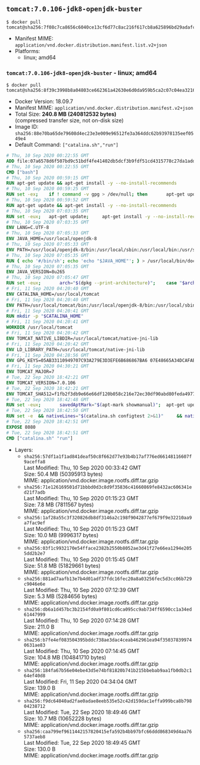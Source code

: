 ## `tomcat:7.0.106-jdk8-openjdk-buster`

```console
$ docker pull tomcat@sha256:7f08c7ca8656c6040ce13cf6d77c8ac216f617cb8a625896bd29adafca2f5263
```

-	Manifest MIME: `application/vnd.docker.distribution.manifest.list.v2+json`
-	Platforms:
	-	linux; amd64

### `tomcat:7.0.106-jdk8-openjdk-buster` - linux; amd64

```console
$ docker pull tomcat@sha256:8f39c3998b8a04803ce662361a42630e6d0da959b5ca2c07c04ea321665fcd37
```

-	Docker Version: 18.09.7
-	Manifest MIME: `application/vnd.docker.distribution.manifest.v2+json`
-	Total Size: **240.8 MB (240812532 bytes)**  
	(compressed transfer size, not on-disk size)
-	Image ID: `sha256:88e70ba65de79608d4ec23e3e009e96512fe3a364ddc62b93978135eef0549e4`
-	Default Command: `["catalina.sh","run"]`

```dockerfile
# Thu, 10 Sep 2020 00:22:55 GMT
ADD file:07a6578d6f507bd9c51bdf4fe41402db5dcf3b9fdf51cd4315778c27da1add39 in / 
# Thu, 10 Sep 2020 00:22:55 GMT
CMD ["bash"]
# Thu, 10 Sep 2020 00:59:15 GMT
RUN apt-get update && apt-get install -y --no-install-recommends 		ca-certificates 		curl 		netbase 		wget 	&& rm -rf /var/lib/apt/lists/*
# Thu, 10 Sep 2020 00:59:25 GMT
RUN set -ex; 	if ! command -v gpg > /dev/null; then 		apt-get update; 		apt-get install -y --no-install-recommends 			gnupg 			dirmngr 		; 		rm -rf /var/lib/apt/lists/*; 	fi
# Thu, 10 Sep 2020 00:59:52 GMT
RUN apt-get update && apt-get install -y --no-install-recommends 		git 		mercurial 		openssh-client 		subversion 				procps 	&& rm -rf /var/lib/apt/lists/*
# Thu, 10 Sep 2020 07:03:35 GMT
RUN set -eux; 	apt-get update; 	apt-get install -y --no-install-recommends 		bzip2 		unzip 		xz-utils 				ca-certificates p11-kit 				fontconfig libfreetype6 	; 	rm -rf /var/lib/apt/lists/*
# Thu, 10 Sep 2020 07:03:35 GMT
ENV LANG=C.UTF-8
# Thu, 10 Sep 2020 07:05:33 GMT
ENV JAVA_HOME=/usr/local/openjdk-8
# Thu, 10 Sep 2020 07:05:33 GMT
ENV PATH=/usr/local/openjdk-8/bin:/usr/local/sbin:/usr/local/bin:/usr/sbin:/usr/bin:/sbin:/bin
# Thu, 10 Sep 2020 07:05:35 GMT
RUN { echo '#/bin/sh'; echo 'echo "$JAVA_HOME"'; } > /usr/local/bin/docker-java-home && chmod +x /usr/local/bin/docker-java-home && [ "$JAVA_HOME" = "$(docker-java-home)" ]
# Thu, 10 Sep 2020 07:05:35 GMT
ENV JAVA_VERSION=8u265
# Thu, 10 Sep 2020 07:05:47 GMT
RUN set -eux; 		arch="$(dpkg --print-architecture)"; 	case "$arch" in 		amd64 | i386:x86-64) downloadUrl=https://github.com/AdoptOpenJDK/openjdk8-upstream-binaries/releases/download/jdk8u265-b01/OpenJDK8U-jdk_x64_linux_8u265b01.tar.gz ;; 		*) echo >&2 "error: unsupported architecture: '$arch'"; exit 1 ;; 	esac; 		wget -O openjdk.tgz.asc "$downloadUrl.sign"; 	wget -O openjdk.tgz "$downloadUrl" --progress=dot:giga; 		export GNUPGHOME="$(mktemp -d)"; 	gpg --batch --keyserver ha.pool.sks-keyservers.net --keyserver-options no-self-sigs-only --recv-keys CA5F11C6CE22644D42C6AC4492EF8D39DC13168F; 	gpg --batch --keyserver ha.pool.sks-keyservers.net --recv-keys EAC843EBD3EFDB98CC772FADA5CD6035332FA671; 	gpg --batch --list-sigs --keyid-format 0xLONG CA5F11C6CE22644D42C6AC4492EF8D39DC13168F 		| tee /dev/stderr 		| grep '0xA5CD6035332FA671' 		| grep 'Andrew Haley'; 	gpg --batch --verify openjdk.tgz.asc openjdk.tgz; 	gpgconf --kill all; 	rm -rf "$GNUPGHOME"; 		mkdir -p "$JAVA_HOME"; 	tar --extract 		--file openjdk.tgz 		--directory "$JAVA_HOME" 		--strip-components 1 		--no-same-owner 	; 	rm openjdk.tgz*; 			{ 		echo '#!/usr/bin/env bash'; 		echo 'set -Eeuo pipefail'; 		echo 'if ! [ -d "$JAVA_HOME" ]; then echo >&2 "error: missing JAVA_HOME environment variable"; exit 1; fi'; 		echo 'cacertsFile=; for f in "$JAVA_HOME/lib/security/cacerts" "$JAVA_HOME/jre/lib/security/cacerts"; do if [ -e "$f" ]; then cacertsFile="$f"; break; fi; done'; 		echo 'if [ -z "$cacertsFile" ] || ! [ -f "$cacertsFile" ]; then echo >&2 "error: failed to find cacerts file in $JAVA_HOME"; exit 1; fi'; 		echo 'trust extract --overwrite --format=java-cacerts --filter=ca-anchors --purpose=server-auth "$cacertsFile"'; 	} > /etc/ca-certificates/update.d/docker-openjdk; 	chmod +x /etc/ca-certificates/update.d/docker-openjdk; 	/etc/ca-certificates/update.d/docker-openjdk; 		find "$JAVA_HOME/lib" -name '*.so' -exec dirname '{}' ';' | sort -u > /etc/ld.so.conf.d/docker-openjdk.conf; 	ldconfig; 		javac -version; 	java -version
# Fri, 11 Sep 2020 04:20:40 GMT
ENV CATALINA_HOME=/usr/local/tomcat
# Fri, 11 Sep 2020 04:20:40 GMT
ENV PATH=/usr/local/tomcat/bin:/usr/local/openjdk-8/bin:/usr/local/sbin:/usr/local/bin:/usr/sbin:/usr/bin:/sbin:/bin
# Fri, 11 Sep 2020 04:20:41 GMT
RUN mkdir -p "$CATALINA_HOME"
# Fri, 11 Sep 2020 04:20:41 GMT
WORKDIR /usr/local/tomcat
# Fri, 11 Sep 2020 04:20:42 GMT
ENV TOMCAT_NATIVE_LIBDIR=/usr/local/tomcat/native-jni-lib
# Fri, 11 Sep 2020 04:20:42 GMT
ENV LD_LIBRARY_PATH=/usr/local/tomcat/native-jni-lib
# Fri, 11 Sep 2020 04:28:56 GMT
ENV GPG_KEYS=05AB33110949707C93A279E3D3EFE6B686867BA6 07E48665A34DCAFAE522E5E6266191C37C037D42 47309207D818FFD8DCD3F83F1931D684307A10A5 541FBE7D8F78B25E055DDEE13C370389288584E7 61B832AC2F1C5A90F0F9B00A1C506407564C17A3 713DA88BE50911535FE716F5208B0AB1D63011C7 79F7026C690BAA50B92CD8B66A3AD3F4F22C4FED 9BA44C2621385CB966EBA586F72C284D731FABEE A27677289986DB50844682F8ACB77FC2E86E29AC A9C5DF4D22E99998D9875A5110C01C5A2F6059E7 DCFD35E0BF8CA7344752DE8B6FB21E8933C60243 F3A04C595DB5B6A5F1ECA43E3B7BBB100D811BBE F7DA48BB64BCB84ECBA7EE6935CD23C10D498E23
# Fri, 11 Sep 2020 04:30:21 GMT
ENV TOMCAT_MAJOR=7
# Tue, 22 Sep 2020 18:42:21 GMT
ENV TOMCAT_VERSION=7.0.106
# Tue, 22 Sep 2020 18:42:21 GMT
ENV TOMCAT_SHA512=f1fb2f3db9e66e66df120b058c216e72ec30df90abd80feda49773fa35c3c00cb56e4d264803696e1a71591d5cb60fcabf60f37e1774d549642ebe3eb902622d
# Tue, 22 Sep 2020 18:42:48 GMT
RUN set -eux; 		savedAptMark="$(apt-mark showmanual)"; 	apt-get update; 	apt-get install -y --no-install-recommends 		gnupg dirmngr 		wget ca-certificates 	; 		ddist() { 		local f="$1"; shift; 		local distFile="$1"; shift; 		local mvnFile="${1:-}"; 		local success=; 		local distUrl=; 		for distUrl in 			"https://www.apache.org/dyn/closer.cgi?action=download&filename=$distFile" 			"https://www-us.apache.org/dist/$distFile" 			"https://www.apache.org/dist/$distFile" 			"https://archive.apache.org/dist/$distFile" 			${mvnFile:+"https://repo1.maven.org/maven2/org/apache/tomcat/tomcat/$mvnFile"} 		; do 			if wget -O "$f" "$distUrl" && [ -s "$f" ]; then 				success=1; 				break; 			fi; 		done; 		[ -n "$success" ]; 	}; 		ddist 'tomcat.tar.gz' "tomcat/tomcat-$TOMCAT_MAJOR/v$TOMCAT_VERSION/bin/apache-tomcat-$TOMCAT_VERSION.tar.gz" "$TOMCAT_VERSION/tomcat-$TOMCAT_VERSION.tar.gz"; 	echo "$TOMCAT_SHA512 *tomcat.tar.gz" | sha512sum --strict --check -; 	ddist 'tomcat.tar.gz.asc' "tomcat/tomcat-$TOMCAT_MAJOR/v$TOMCAT_VERSION/bin/apache-tomcat-$TOMCAT_VERSION.tar.gz.asc" "$TOMCAT_VERSION/tomcat-$TOMCAT_VERSION.tar.gz.asc"; 	export GNUPGHOME="$(mktemp -d)"; 	for key in $GPG_KEYS; do 		gpg --batch --keyserver ha.pool.sks-keyservers.net --recv-keys "$key"; 	done; 	gpg --batch --verify tomcat.tar.gz.asc tomcat.tar.gz; 	tar -xf tomcat.tar.gz --strip-components=1; 	rm bin/*.bat; 	rm tomcat.tar.gz*; 	command -v gpgconf && gpgconf --kill all || :; 	rm -rf "$GNUPGHOME"; 		mv webapps webapps.dist; 	mkdir webapps; 		nativeBuildDir="$(mktemp -d)"; 	tar -xf bin/tomcat-native.tar.gz -C "$nativeBuildDir" --strip-components=1; 	apt-get install -y --no-install-recommends 		dpkg-dev 		gcc 		libapr1-dev 		libssl-dev 		make 	; 	( 		export CATALINA_HOME="$PWD"; 		cd "$nativeBuildDir/native"; 		gnuArch="$(dpkg-architecture --query DEB_BUILD_GNU_TYPE)"; 		aprConfig="$(command -v apr-1-config)"; 		./configure 			--build="$gnuArch" 			--libdir="$TOMCAT_NATIVE_LIBDIR" 			--prefix="$CATALINA_HOME" 			--with-apr="$aprConfig" 			--with-java-home="$JAVA_HOME" 			--with-ssl=yes; 		make -j "$(nproc)"; 		make install; 	); 	rm -rf "$nativeBuildDir"; 	rm bin/tomcat-native.tar.gz; 		apt-mark auto '.*' > /dev/null; 	[ -z "$savedAptMark" ] || apt-mark manual $savedAptMark > /dev/null; 	find "$TOMCAT_NATIVE_LIBDIR" -type f -executable -exec ldd '{}' ';' 		| awk '/=>/ { print $(NF-1) }' 		| sort -u 		| xargs -r dpkg-query --search 		| cut -d: -f1 		| sort -u 		| xargs -r apt-mark manual 	; 	apt-get purge -y --auto-remove -o APT::AutoRemove::RecommendsImportant=false; 	rm -rf /var/lib/apt/lists/*; 		find ./bin/ -name '*.sh' -exec sed -ri 's|^#!/bin/sh$|#!/usr/bin/env bash|' '{}' +; 		chmod -R +rX .; 	chmod 777 logs temp work
# Tue, 22 Sep 2020 18:42:50 GMT
RUN set -e 	&& nativeLines="$(catalina.sh configtest 2>&1)" 	&& nativeLines="$(echo "$nativeLines" | grep 'Apache Tomcat Native')" 	&& nativeLines="$(echo "$nativeLines" | sort -u)" 	&& if ! echo "$nativeLines" | grep -E 'INFO: Loaded( APR based)? Apache Tomcat Native library' >&2; then 		echo >&2 "$nativeLines"; 		exit 1; 	fi
# Tue, 22 Sep 2020 18:42:51 GMT
EXPOSE 8080
# Tue, 22 Sep 2020 18:42:51 GMT
CMD ["catalina.sh" "run"]
```

-	Layers:
	-	`sha256:57df1a1f1ad841deaf50c8f662d77e93b4b17af776ed66148116607f9aceffa8`  
		Last Modified: Thu, 10 Sep 2020 00:33:42 GMT  
		Size: 50.4 MB (50395913 bytes)  
		MIME: application/vnd.docker.image.rootfs.diff.tar.gzip
	-	`sha256:71e126169501d71bbbd0d3c8d9f35836c41660869fe8432ac606341ed21f7adb`  
		Last Modified: Thu, 10 Sep 2020 01:15:23 GMT  
		Size: 7.8 MB (7811567 bytes)  
		MIME: application/vnd.docker.image.rootfs.diff.tar.gzip
	-	`sha256:1af28a55c3f320826db8df3146a2c198f9042877ef679f9e32210aa9a7fac9ef`  
		Last Modified: Thu, 10 Sep 2020 01:15:23 GMT  
		Size: 10.0 MB (9996317 bytes)  
		MIME: application/vnd.docker.image.rootfs.diff.tar.gzip
	-	`sha256:03f1c9932170e54fface2382b2550b8052ae3d41f27e66ea1294e2055dd2b2e7`  
		Last Modified: Thu, 10 Sep 2020 01:15:45 GMT  
		Size: 51.8 MB (51829661 bytes)  
		MIME: application/vnd.docker.image.rootfs.diff.tar.gzip
	-	`sha256:881ad7aafb13e7b4d01adf37fdc16fec20a8a03256fec5d3cc06b729c9046e6e`  
		Last Modified: Thu, 10 Sep 2020 07:12:39 GMT  
		Size: 5.3 MB (5284656 bytes)  
		MIME: application/vnd.docker.image.rootfs.diff.tar.gzip
	-	`sha256:db6a1d457bc3b2154fd0a9f801cd6ca095cc9ab734ff6590cc1a34ed61447999`  
		Last Modified: Thu, 10 Sep 2020 07:14:28 GMT  
		Size: 211.0 B  
		MIME: application/vnd.docker.image.rootfs.diff.tar.gzip
	-	`sha256:b7fe4ef083504395bddc738ae3dac4ceab462961ea94f350378399740631ae83`  
		Last Modified: Thu, 10 Sep 2020 07:14:45 GMT  
		Size: 104.8 MB (104841710 bytes)  
		MIME: application/vnd.docker.image.rootfs.diff.tar.gzip
	-	`sha256:184fa67b56e04ebe43d5e74bf81820b741b215bbebab9aa1fb0db2c164ef40d8`  
		Last Modified: Fri, 11 Sep 2020 04:34:04 GMT  
		Size: 139.0 B  
		MIME: application/vnd.docker.image.rootfs.diff.tar.gzip
	-	`sha256:f9dc64040ad2fae0adae8eeb535e52c42d159dac1effa999bca8b79804238712`  
		Last Modified: Tue, 22 Sep 2020 18:49:46 GMT  
		Size: 10.7 MB (10652228 bytes)  
		MIME: application/vnd.docker.image.rootfs.diff.tar.gzip
	-	`sha256:caa799ef9611442157820415efa592b4bb97bfc66ddd868349d4aa765737aeb8`  
		Last Modified: Tue, 22 Sep 2020 18:49:45 GMT  
		Size: 130.0 B  
		MIME: application/vnd.docker.image.rootfs.diff.tar.gzip
